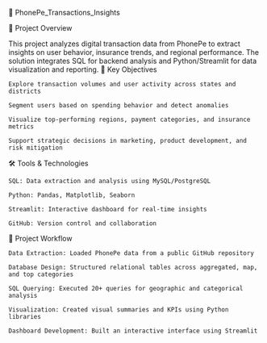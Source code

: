 
📍 PhonePe_Transactions_Insights


📌 Project Overview

This project analyzes digital transaction data from PhonePe to extract insights on user behavior, insurance trends, and regional performance. The solution integrates SQL for backend analysis and Python/Streamlit for data visualization and reporting.
🧠 Key Objectives

    Explore transaction volumes and user activity across states and districts

    Segment users based on spending behavior and detect anomalies

    Visualize top-performing regions, payment categories, and insurance metrics

    Support strategic decisions in marketing, product development, and risk mitigation

🛠️ Tools & Technologies

    SQL: Data extraction and analysis using MySQL/PostgreSQL

    Python: Pandas, Matplotlib, Seaborn

    Streamlit: Interactive dashboard for real-time insights

    GitHub: Version control and collaboration

🧩 Project Workflow

    Data Extraction: Loaded PhonePe data from a public GitHub repository

    Database Design: Structured relational tables across aggregated, map, and top categories

    SQL Querying: Executed 20+ queries for geographic and categorical analysis

    Visualization: Created visual summaries and KPIs using Python libraries

    Dashboard Development: Built an interactive interface using Streamlit

